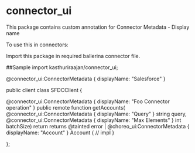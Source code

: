 # connector_ui

This package contains custom annotation for Connector Metadata - Display name

To use this in connectors:

Import this package in required ballerina connector file.

##Sample
import kasthuriraajan/connector_ui;
 
@connector_ui:ConnectorMetadata { displayName: "Salesforce" }
 
public client class SFDCClient {
 
   @connector_ui:ConnectorMetadata { displayName: "Foo Connector operation" }
   public remote function getAccounts(
                 @connector_ui:ConnectorMetadata { displayName: "Query" } string query, 
                 @connector_ui:ConnectorMetadata { displayName: "Max Elements" } int batchSize)
           return returns @tainted error
              | @choreo_ui:ConnectorMetadata { displayName: "Account" } Account {
               // impl
           }
  
};
